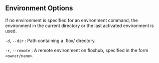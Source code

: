 ## Environment Options

If no environment is specified for an environment command, the environment in
the current directory or the last activated environment is used.

`-d`, `--dir`
:   Path containing a .flox/ directory.

`-r`, `--remote`
:   A remote environment on floxhub, specified in the form `<owner/name>`.
